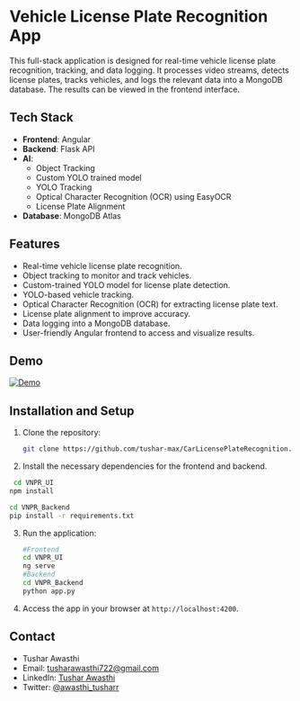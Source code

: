 # Vehicle License Plate Recognition App

This full-stack application is designed for real-time vehicle license plate recognition, tracking, and data logging. It processes video streams, detects license plates, tracks vehicles, and logs the relevant data into a MongoDB database. The results can be viewed in the frontend interface.

## Tech Stack

- **Frontend**: Angular
- **Backend**: Flask API
- **AI**:
  - Object Tracking
  - Custom YOLO trained model
  - YOLO Tracking
  - Optical Character Recognition (OCR) using EasyOCR
  - License Plate Alignment
- **Database**: MongoDB Atlas

## Features

- Real-time vehicle license plate recognition.
- Object tracking to monitor and track vehicles.
- Custom-trained YOLO model for license plate detection.
- YOLO-based vehicle tracking.
- Optical Character Recognition (OCR) for extracting license plate text.
- License plate alignment to improve accuracy.
- Data logging into a MongoDB database.
- User-friendly Angular frontend to access and visualize results.

## Demo

[![Demo](https://github.com/tushar-max/CarLicensePlateRecognition/assets/67724196/f9c8769c-c1d7-4151-9baf-4490d99cb34e)](https://github.com/tushar-max/CarLicensePlateRecognition/raw/main/DemoVideoWorkingPrototype.mp4)

## Installation and Setup

1. Clone the repository:

   ```bash
   git clone https://github.com/tushar-max/CarLicensePlateRecognition.git
   ```
2. Install the necessary dependencies for the frontend and backend.

  ```bash
   cd VNPR_UI
  npm install
   ```
  ```bash
  cd VNPR_Backend
  pip install -r requirements.txt
  ```
3. Run the application:
   ```bash
   #Frontend
   cd VNPR_UI
   ng serve
   #Backend
   cd VNPR_Backend
   python app.py
   ```
4. Access the app in your browser at `http://localhost:4200`.

## Contact

- Tushar Awasthi
- Email: [tusharawasthi722@gmail.com](mailto:tusharawasthi722@gmail.com)
- LinkedIn: [Tushar Awasthi](https://www.linkedin.com/in/tushar-awasthi)
- Twitter: [@awasthi_tusharr](https://twitter.com/awasthi_tusharr)
